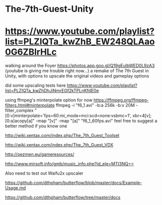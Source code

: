 # The-7th-Guest-Unity
# https://www.youtube.com/playlist?list=PLZIQTa_kwZhB_EW248QLAao0G6ZBIrHLc
walking around the Foyer https://photos.app.goo.gl/Q19gEulbWED0L9zA3 (youtube is giving me trouble right now...)
a remake of The 7th Guest in Unity, with options to upscale the original videos and gameplay options

did some upscaling tests here https://www.youtube.com/playlist?list=PLZIQTa_kwZhDhJiNmrEGf2kTPLnKfdE0e

using ffmpeg's minterpolate option for now https://ffmpeg.org/ffmpeg-filters.html#minterpolate
ffmpeg -i "f6_1.avi" -b:a 256k -b:v 20M -filter_complex "[0:v]minterpolate='fps=60:mi_mode=mci:scd=none:vsbmc=1', xbr=4[v];[0:a]acopy[a]" -map "[v]" -map "[a]" "f6_1_60fps.avi"
feel free to suggest a better method if you know one

http://wiki.xentax.com/index.php/The_7th_Guest_Toolset

http://wiki.xentax.com/index.php/The_7th_Guest_VDX

http://oezmen.eu/gameresources/

http://www.mirsoft.info/gmb/music_info.php?id_ele=MTI3NQ==

Also need to test out Waifu2x upscaler

https://github.com/dthpham/butterflow/blob/master/docs/Example-Usage.md

https://github.com/dthpham/butterflow/tree/master/docs
